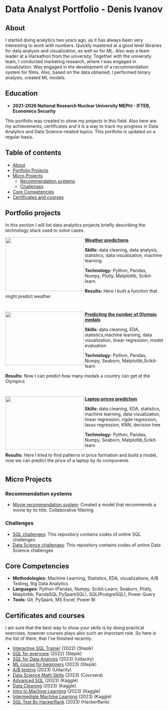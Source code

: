 # Data Analyst Portfolio - Denis Ivanov

## About
I started doing analytics two years ago, as it has always been very interesting to work with numbers. Quickly mastered at a good level libraries for data analysis and visualization, as well as for ML. Also was a team leader at a Hackathon from the university. Together with the university team, I conducted marketing research, where I was engaged in visualization. Was engaged in the development of a recommendation system for films. Also, based on the data obtained, I performed binary analysis, created ML models.

## Education
- **2021-2026 National Research Nuclear University MEPhI - IFTEB, Economics Security**




This portfolio was created to show my projects in this field. Also here are my achievements, certificates and it is a way to track my progress in Data Analytics and Data Science-related topics. This portfolio is updated on a regular basis.


## Table of contents
- [About](#about)
- [Portfolio Projects](#portfolio-projects)
- [Micro Projects](#micro-projects)
	+ [Recommendation systems](#recommendation-systems)
	+ [Challenges](#challenges)	
- [Core Competencies](#core-competencies)
- [Certificates and courses](#certificates-and-courses)



## Portfolio projects
In this section I will list data analytics projects briefly describing the technology stack used to solve cases.

<img align="left" width="250" height="170" src="https://backpackerpanda.com/wp-content/uploads/2022/06/1551969983_42850.jpg"> **[Weather predictions](https://github.com/deNzik3/data_analytics_projects/blob/main/weather_predictions.ipynb)**

**Skills:** data cleaning, data analysis, statistics, data visualization, machine learning


**Technology:** Python, Pandas, Numpy, Plotly, Matplotlib, Scikit-learn.


**Results:** Here I built a function that might predict weather  



#


<img align="left" width="250" height="170" src="https://www.stirworld.com/images/see/215_Tokyo2020MedalDesign_1.jpg?37"> **[Predicting the number of Olympic medals](https://github.com/deNzik3/data_analytics_projects/blob/main/olympic_pred.ipynb)**

**Skills:** data cleaning, EDA, statistics,machine learning, data visualization, linear regression, model evaluation 


**Technology:** Python, Pandas, Numpy, Seaborn, Matplotlib,Scikit-learn


**Results:** Now I can predict how many medals a country can get at the Olympics


#

<img align="left" width="250" height="170" src="https://i.pinimg.com/originals/4d/9d/db/4d9ddb10038ca5ac58aaeae58dbc883b.jpg"> **[Laptop prices prediction](https://github.com/deNzik3/data_analytics_projects/blob/main/laptop_prediction.ipynb)**

**Skills:** data cleaning, EDA, statistics, machine learning, data visualization, linear regression, rigde regression, lasso regression, KNN, decision tree


**Technology:** Python, Pandas, Numpy, Seaborn, Matplotlib,Scikit-learn


**Results:** Here I tried to find patterns in price formation and build a model, now we can predict the price of a laptop by its components


#


## Micro Projects

### Recommendation systems
* [Movie recommendation system](https://github.com/deNzik3/data_analytics_projects/blob/main/movie_rec.ipynb): Created a model that recommends a movie by its title. Collaborative filtering


### Challenges
* [SQL challenges](https://github.com/deNzik3/SQL): This repository contains codes of online SQL challenges
* [Data Science challenges](https://github.com/deNzik3/Data-Science): This repository contains codes of online Data Science challenges





## Core Competencies
- **Methodologies:** Machine Learning, Statistics, EDA, visualizations, A/B Testing, Big Data Analytics
- **Languages:** Python (Pandas, Numpy; Scikit-Learn; Seaborn, Plotly, Matplotlib; PandaSQL,PySparkSQL), SQL(PostgreSQL), Power Query
- **Tools:** Git, PySpark, MS Excel, Power BI


















## Certificates and courses

I am sure that the best way to show your skills is by doing practical exercises, however courses plays also such an important role. So here is the list of them, that I've finished recently.

* [Interactive SQL Trainer](https://stepik.org/cert/1959546) (2022) (Stepik)
* [SQL for everyone](https://stepik.org/cert/1574139) (2022) (Stepik)
* [SQL for Data Analysis](https://disk.yandex.ru/i/AX2bJUKksYDbDg) (2023) (Udacity)
* [ML course for beginners](https://disk.yandex.ru/i/Sv_3XgOED6D1Ig) (2023) (Stepik)
* [A/B testing](https://learn.udacity.com/courses/ud257) (2023) (Udacity)
* [Data Science Math Skills](https://www.coursera.org/learn/datasciencemathskills?action=enroll&courseSlug=datasciencemathskills&showOnboardingModal=check#modules) (2023) (Coursera)
* [Advanced SQL](https://www.kaggle.com/learn/certification/denzik228/advanced-sql) (2023) (Kaggle)
* [Data Cleaning](https://www.kaggle.com/learn/certification/denzik228/data-cleaning) (2023) (Kaggle)
* [Intro to Machine Learning](https://www.kaggle.com/learn/intro-to-machine-learning) (2023) (Kaggle)
* [Intermediate Machine Learning](https://www.kaggle.com/learn/intermediate-machine-learning) (2023) (Kaggle)
* [SQL Test By HackerRank](https://www.hackerrank.com/certificates/af00dab731a6) (2023) (HackerRank)
